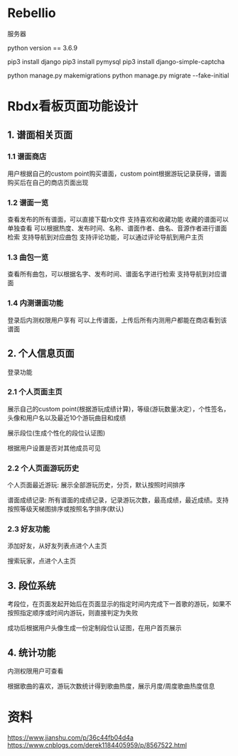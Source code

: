 # Rebellio

服务器

python version == 3.6.9

pip3 install django
pip3 install pymysql
pip3 install django-simple-captcha

python manage.py makemigrations
python manage.py migrate --fake-initial

# Rbdx看板页面功能设计

## 1. 谱面相关页面

### 1.1 谱面商店

用户根据自己的custom point购买谱面，custom point根据游玩记录获得，谱面购买后在自己的商店页面出现

### 1.2 谱面一览

查看发布的所有谱面，可以直接下载rb文件
支持喜欢和收藏功能
收藏的谱面可以单独查看
可以根据热度、发布时间、名称、谱面作者、曲名、音源作者进行谱面检索
支持导航到对应曲包
支持评论功能，可以通过评论导航到用户主页

### 1.3 曲包一览

查看所有曲包，可以根据名字、发布时间、谱面名字进行检索
支持导航到对应谱面

### 1.4 内测谱面功能

登录后内测权限用户享有
可以上传谱面，上传后所有内测用户都能在商店看到该谱面

## 2. 个人信息页面

登录功能

### 2.1 个人页面主页

展示自己的custom point(根据游玩成绩计算)，等级(游玩数量决定），个性签名，头像和用户名以及最近10个游玩曲目和成绩

展示段位(生成个性化的段位认证图)

根据用户设置是否对其他成员可见

### 2.2 个人页面游玩历史

个人页面最近游玩: 展示全部游玩历史，分页，默认按照时间排序

谱面成绩记录: 所有谱面的成绩记录，记录游玩次数，最高成绩，最近成绩。支持按照等级天梯图排序或按照名字排序(默认)

### 2.3 好友功能

添加好友，从好友列表点进个人主页

搜索玩家，点进个人主页

## 3. 段位系统

考段位，在页面发起开始后在页面显示的指定时间内完成下一首歌的游玩，如果不按照指定顺序或时间内游玩，则直接判定为失败

成功后根据用户头像生成一份定制段位认证图，在用户首页展示

## 4. 统计功能

内测权限用户可查看

根据歌曲的喜欢，游玩次数统计得到歌曲热度，展示月度/周度歌曲热度信息

# 资料

https://www.jianshu.com/p/36c44fb04d4a
https://www.cnblogs.com/derek1184405959/p/8567522.html
